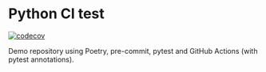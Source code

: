 # Python CI test

[![codecov](https://codecov.io/gh/Srynetix/python-ci-test/branch/main/graph/badge.svg?token=iFJqGIKlWU)](https://codecov.io/gh/Srynetix/python-ci-test)

Demo repository using Poetry, pre-commit, pytest and GitHub Actions (with pytest annotations).
